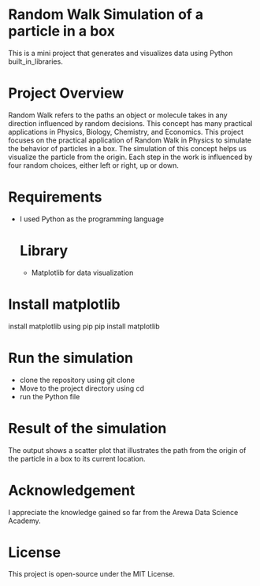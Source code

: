 # Random Walk Simulation of a particle in a box
This is a mini project that generates and visualizes data using Python built_in_libraries.

# Project Overview
Random Walk refers to the paths an object or molecule takes in any direction influenced by random decisions. This concept has many practical applications in Physics, Biology, Chemistry, and Economics.
This project focuses on the practical application of Random Walk in Physics to simulate the behavior of particles in a box. The simulation of this concept helps us visualize the particle from the origin. Each step in the work is influenced by four random choices, either left or right, up or down.

# Requirements
* I used Python as the programming language
  # Library
  * Matplotlib for data visualization

# Install matplotlib
install matplotlib using pip
pip install matplotlib

# Run the simulation
* clone the repository using git clone
* Move to the project directory using cd
* run the Python file 

# Result of the simulation
The output shows a scatter plot that illustrates the path from the origin of the particle in a box to its current location.

# Acknowledgement
I appreciate the knowledge gained so far from the Arewa Data Science Academy.

# License
This project is open-source under the MIT License.



